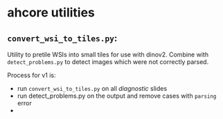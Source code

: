 # ahcore utilities

## `convert_wsi_to_tiles.py`:
Utility to pretile WSIs into small tiles for use with dinov2.
Combine with `detect_problems.py` to detect images which were not correctly parsed.

Process for v1 is:
- run `convert_wsi_to_tiles.py` on all *diagnostic* slides
- run detect_problems.py on the output and remove cases with `parsing` error
-
